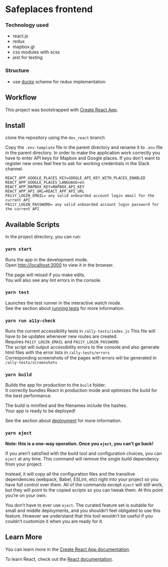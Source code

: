 # Safeplaces frontend


### Technology used

- react.js
- redux 
- mapbox.gl
- css modules with scss
- jest for testing

### Structure

- use [ducks](https://github.com/erikras/ducks-modular-redux) scheme for redux implementation

## Workflow


This project was bootstrapped with [Create React App](https://github.com/facebook/create-react-app).

## Install

clone the repository using the `dev_react` branch

Copy the `.env.template` file in the parent directory and rename it to `.env` file in the parent directory. In order to make the application work correctly you have to enter API keys for Mapbox and Google places. If you don't want to register new ones feel free to ask for working credentials in the Slack channel.

```
REACT_APP_GOOGLE_PLACES_KEY=GOOGLE_API_KEY_WITH_PLACES_ENABLED
REACT_APP_GOOGLE_PLACES_LANGUAGE=en
REACT_APP_MAPBOX_KEY=MAPBOX_API_KEY
REACT_APP_API_URL=REACT_APP_API_URL
PA11Y_LOGIN_EMAIL= any valid onboarded account login email for the current API
PA11Y_LOGIN_PASSWORD= any valid onboarded account login password for the current API
```

## Available Scripts

In the project directory, you can run:

### `yarn start`

Runs the app in the development mode.<br />
Open [http://localhost:3000](http://localhost:3000) to view it in the browser.

The page will reload if you make edits.<br />
You will also see any lint errors in the console.

### `yarn test`

Launches the test runner in the interactive watch mode.<br />
See the section about [running tests](https://facebook.github.io/create-react-app/docs/running-tests) for more information.

### `yarn run a11y-check`

Runs the current accessibility tests in `/ally-tests/index.js` This file will have to be updates whenever new routes are created.<br />
Requires `PA11Y_LOGIN_EMAIL` and `PA11Y_LOGIN_PASSWORD` <br />
The script will output accessibility errors to the console and also generate html files with the error lists in `/ally-tests/errors`<br />
Corresponding screenshots of the pages with errors will be generated in `/ally-tests/screenshots`<br />

### `yarn build`

Builds the app for production to the `build` folder.<br />
It correctly bundles React in production mode and optimizes the build for the best performance.

The build is minified and the filenames include the hashes.<br />
Your app is ready to be deployed!

See the section about [deployment](https://facebook.github.io/create-react-app/docs/deployment) for more information.

### `yarn eject`

**Note: this is a one-way operation. Once you `eject`, you can’t go back!**

If you aren’t satisfied with the build tool and configuration choices, you can `eject` at any time. This command will remove the single build dependency from your project.

Instead, it will copy all the configuration files and the transitive dependencies (webpack, Babel, ESLint, etc) right into your project so you have full control over them. All of the commands except `eject` will still work, but they will point to the copied scripts so you can tweak them. At this point you’re on your own.

You don’t have to ever use `eject`. The curated feature set is suitable for small and middle deployments, and you shouldn’t feel obligated to use this feature. However we understand that this tool wouldn’t be useful if you couldn’t customize it when you are ready for it.

## Learn More

You can learn more in the [Create React App documentation](https://facebook.github.io/create-react-app/docs/getting-started).

To learn React, check out the [React documentation](https://reactjs.org/).
